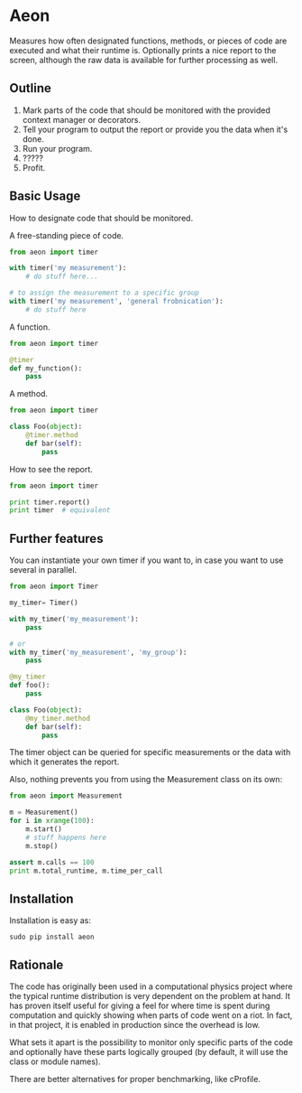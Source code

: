 Aeon
====

Measures how often designated functions, methods, or pieces of code are
executed and what their runtime is. Optionally prints a nice report to the
screen, although the raw data is available for further processing as well.

Outline
-------

1. Mark parts of the code that should be monitored with the provided
context manager or decorators.
2. Tell your program to output the report or provide you the data when it's done.
3. Run your program.
4. ?????
5. Profit.

Basic Usage
-----------

How to designate code that should be monitored.

A free-standing piece of code.

```python
from aeon import timer

with timer('my measurement'):
    # do stuff here...

# to assign the measurement to a specific group
with timer('my measurement', 'general frobnication'):
    # do stuff here
```

A function.

```python
from aeon import timer

@timer
def my_function():
    pass
```

A method.

```python
from aeon import timer

class Foo(object):
    @timer.method
    def bar(self):
        pass
```

How to see the report.

```python
from aeon import timer

print timer.report() 
print timer  # equivalent
```

Further features
----------------

You can instantiate your own timer if you want to, in case you want to use
several in parallel.

```python
from aeon import Timer

my_timer= Timer()

with my_timer('my_measurement'):
    pass

# or
with my_timer('my_measurement', 'my_group'):
    pass

@my_timer
def foo():
    pass

class Foo(object):
    @my_timer.method
    def bar(self):
        pass
```

The timer object can be queried for specific measurements or the data
with which it generates the report.

Also, nothing prevents you from using the Measurement class on its own:

```python
from aeon import Measurement

m = Measurement()
for i in xrange(100):
    m.start()
    # stuff happens here
    m.stop()

assert m.calls == 100
print m.total_runtime, m.time_per_call
```

Installation
------------

Installation is easy as:

    sudo pip install aeon

Rationale
---------

The code has originally been used in a computational physics project where
the typical runtime distribution is very dependent on the problem at hand.
It has proven itself useful for giving a feel for where time is spent
during computation and quickly showing when parts of code went on a riot.
In fact, in that project, it is enabled in production since the overhead
is low.

What sets it apart is the possibility to monitor only specific parts of the
code and optionally have these parts logically grouped (by default, it will
use the class or module names).

There are better alternatives for proper benchmarking, like cProfile.
